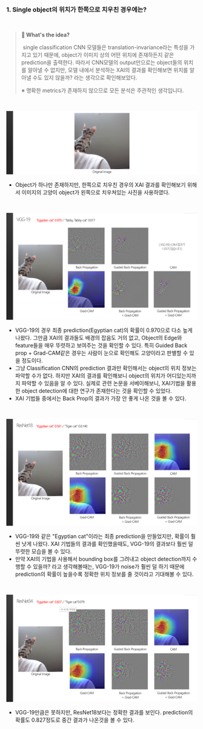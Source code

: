 ### 1. Single object의 위치가 한쪽으로 치우친 경우에는?

<br>

> **:mag_right: What's the ​idea?**
>
>​	single classification CNN 모델들은 translation-invariance라는 특성을 가지고 있기 때문에, object가 이미지 상의 어떤 위치에 존재하든지 같은 prediction을 출력한다. 따라서 CNN모델의 output만으로는 object들의 위치를 알아낼 수 없지만, 모델 내에서 분석하는 XAI의 결과를 확인해보면 위치를 알아낼 수도 있지 않을까? 라는 생각으로 확인해보았다. 
>
>
>
>※ 명확한 metrics가 존재하지 않으므로 모든 분석은 주관적인 생각입니다.

<br>

![side_cat](../result_media/side_cat.PNG)

* Object가 하나만 존재하지만, 한쪽으로 치우친 경우의 XAI 결과를 확인해보기 위해서 이미지의 고양이 object가 왼쪽으로 치우쳐있는  사진을 사용하였다.

<br>

![side_cat_vgg19](../result_media/sidecat_vgg19.PNG)

* VGG-19의 경우 최종 prediction(Egyptian cat)의 확률이 0.970으로 다소 높게 나왔다. 그만큼 XAI의 결과들도 배경의 잡음도 거의 없고, Object의 Edge와 feature들을 매우 뚜렷하고 보여주는 것을 확인할 수 있다. 특히 Guided Back prop + Grad-CAM같은 경우는 사람이 눈으로 확인해도 고양이라고 판별할 수 있을 정도이다.
* 그냥 Classification CNN의 prediction 결과만 확인해서는 object의 위치 정보는 파악할 수가 없다. 하지만 XAI의 결과를 확인해보니 object의 위치가 어디있는지까지 파악할 수 있음을 알 수 있다. 실제로 관련 논문을 서베이해보니, XAI기법을 활용한 object detection에 대한 연구가 존재한다는 것을 확인할 수 있었다.
* XAI 기법들 중에서는 Back Prop의 결과가 가장 안 좋게 나온 것을 볼 수 있다.

<br>

![sidecat_resnet18](../result_media/sidecat_resnet18.PNG)

* VGG-19와 같은 "Egyptian cat"이라는 최종 prediction을 만들었지만, 확률이 훨씬 낫게 나왔다. XAI 기법들의 결과를 확인했을때도, VGG-19의 결과보다 훨씬 덜 뚜렷한 모습을 볼 수 있다.
* 만약 XAI의 기법을 사용해서 bounding box를 그려내고 object detection까지 수행할 수 있을까? 라고 생각해볼때는, VGG-19가 noise가 훨씬 덜 하기 때문에 prediction의 확률이 높을수록 정확한 위치 정보를 줄 것이라고 기대해볼 수 있다.

<br>

![sidecat_resnet34](../result_media/sidecat_resnet34.PNG)

* VGG-19만큼은 못하지만, ResNet18보다는 정확한 결과를 보인다. prediction의 확률도 0.827정도로 중간 결과가 나온것을 볼 수 있다.





